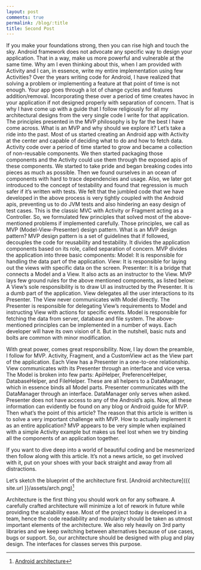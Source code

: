 ```yaml
---
layout: post
comments: true
permalink: /blog/:title
title: Second Post
---
```


If you make your foundations strong, then you can rise high and touch the sky.
Android framework does not advocate any specific way to design your application. That in a way, make us more powerful and vulnerable at the same time.
Why am I even thinking about this, when I am provided with Activity and I can, in essence, write my entire implementation using few Activities?
Over the years writing code for Android, I have realized that solving a problem or implementing a feature at that point of time is not enough. Your app goes through a lot of change cycles and features addition/removal. Incorporating these over a period of time creates havoc in your application if not designed properly with separation of concern. That is why I have come up with a guide that I follow religiously for all my architectural designs from the very single code I write for that application.
The principles presented in the MVP philosophy is by far the best I have come across.
What is an MVP and why should we explore it?
Let’s take a ride into the past. Most of us started creating an Android app with Activity at the center and capable of deciding what to do and how to fetch data. Activity code over a period of time started to grow and became a collection of non-reusable components. We then started packaging those components and the Activity could use them through the exposed apis of these components. We started to take pride and began breaking codes into pieces as much as possible. Then we found ourselves in an ocean of components with hard to trace dependencies and usage. Also, we later got introduced to the concept of testability and found that regression is much safer if it’s written with tests. We felt that the jumbled code that we have developed in the above process is very tightly coupled with the Android apis, preventing us to do JVM tests and also hindering an easy design of test cases. This is the classic MVC with Activity or Fragment acting as a Controller.
So, we formulated few principles that solved most of the above-mentioned problems if implemented carefully. Those principles, we call as MVP (Model-View-Presenter) design pattern.
What is an MVP design pattern?
MVP design pattern is a set of guidelines that if followed, decouples the code for reusability and testability. It divides the application components based on its role, called separation of concern.
MVP divides the application into three basic components:
Model: It is responsible for handling the data part of the application.
View: It is responsible for laying out the views with specific data on the screen.
Presenter: It is a bridge that connects a Model and a View. It also acts as an instructor to the View.
MVP lays few ground rules for the above mentioned components, as listed below:
A View’s sole responsibility is to draw UI as instructed by the Presenter. It is a dumb part of the application.
View delegates all the user interactions to its Presenter.
The View never communicates with Model directly.
The Presenter is responsible for delegating View’s requirements to Model and instructing View with actions for specific events.
Model is responsible for fetching the data from server, database and file system.
The above-mentioned principles can be implemented in a number of ways. Each developer will have its own vision of it. But in the nutshell, basic nuts and bolts are common with minor modification.

With great power, comes great responsibility.
Now, I lay down the preamble, I follow for MVP.
Activity, Fragment, and a CustomView act as the View part of the application.
Each View has a Presenter in a one-to-one relationship.
View communicates with its Presenter through an interface and vice versa.
The Model is broken into few parts: ApiHelper, PreferenceHelper, DatabaseHelper, and FileHelper. These are all helpers to a DataManager, which in essence binds all Model parts.
Presenter communicates with the DataManager through an interface.
DataManager only serves when asked.
Presenter does not have access to any of the Android’s apis.
Now, all these information can evidently be found on any blog or Android guide for MVP. Then what’s the point of this article?
The reason that this article is written is to solve a very important challenge with MVP. How to actually implement it as an entire application?
MVP appears to be very simple when explained with a simple Activity example but makes us feel lost when we try binding all the components of an application together.

If you want to dive deep into a world of beautiful coding and be mesmerized then follow along with this article. It’s not a news article, so get involved with it, put on your shoes with your back straight and away from all distractions.

Let’s sketch the blueprint of the architecture first.
[Android architecture]({{ site.url }}/assets/arch.png)[^fn-footnote_two]

 Architecture is the first thing you should work on for any software. A carefully crafted architecture will minimize a lot of rework in future while providing the scalability ease.
 Most of the project today is developed in a team, hence the code readability and modularity should be taken as utmost important elements of the architecture.
 We also rely heavily on 3rd party libraries and we keep switching between alternatives because of use cases, bugs or support.
 So, our architecture should be designed with plug and play design. The interfaces for classes serves this purpose.




[^fn-footnote_two]: [Android architecture](https://developer.android.com/topic/libraries/architecture/index.html)
